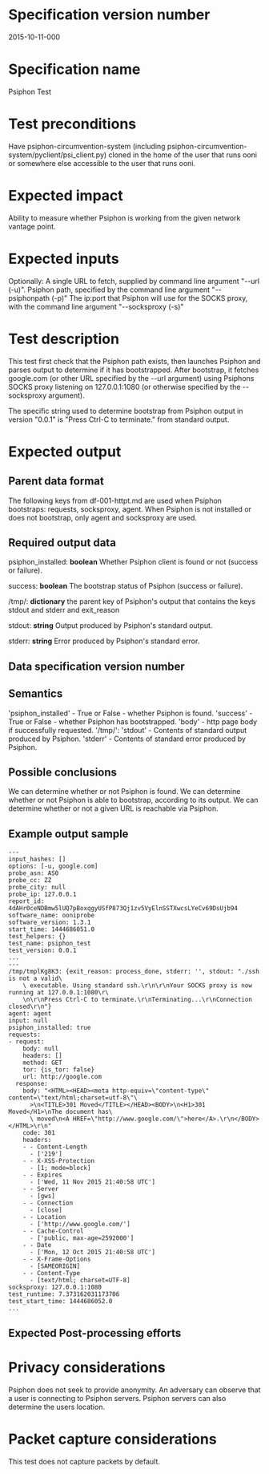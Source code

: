 # Specification version number

2015-10-11-000

# Specification name

Psiphon Test

# Test preconditions

Have psiphon-circumvention-system (including psiphon-circumvention-system/pyclient/psi_client.py) cloned in the home of the user that runs ooni or somewhere else accessible to the user that runs ooni.

# Expected impact

Ability to measure whether Psiphon is working from the given network vantage point.

# Expected inputs

Optionally:
A single URL to fetch, supplied by command line argument "--url (-u)".
Psiphon path, specified by the command line argument "--psiphonpath (-p)"
The ip:port that Psiphon will use for the SOCKS proxy, with the command line argument "--socksproxy (-s)"

# Test description

This test first check that the Psiphon path exists, then launches Psiphon and parses output to determine if it has bootstrapped. After bootstrap, it fetches google.com (or other URL specified by the --url argument) using Psiphons SOCKS proxy listening on 127.0.0.1:1080 (or otherwise specified by the --socksproxy argument).

The specific string used to determine bootstrap from Psiphon output in version
"0.0.1" is "Press Ctrl-C to terminate." from standard output.

# Expected output

## Parent data format

The following keys from df-001-httpt.md are used when Psiphon bootstraps: requests, socksproxy, agent.
When Psiphon is not installed or does not bootstrap, only agent and socksproxy are used.

## Required output data

psiphon_installed:
**boolean** Whether Psiphon client is found or not (success or failure).

success:
**boolean** The bootstrap status of Psiphon (success or failure).

/tmp/<temporary file>:
**dictionary** the parent key of Psiphon's output that contains the keys stdout and stderr and exit_reason

stdout:
**string** Output produced by Psiphon's standard output.

stderr:
**string** Error produced by Psiphon's standard error.

## Data specification version number

## Semantics

'psiphon_installed' - True or False - whether Psiphon is found.
'success' - True or False - whether Psiphon has bootstrapped.
'body' - http page body if successfully requested.
'/tmp/<temporary file>': 
  'stdout' - Contents of standard output produced by Psiphon.
  'stderr' - Contents of standard error produced by Psiphon.


## Possible conclusions

We can determine whether or not Psiphon is found.
We can determine whether or not Psiphon is able to bootstrap, according to its output.
We can determine whether or not a given URL is reachable via Psiphon.

## Example output sample
```
---
input_hashes: []
options: [-u, google.com]
probe_asn: AS0
probe_cc: ZZ
probe_city: null
probe_ip: 127.0.0.1
report_id: 4dAHr0ceNDBmw5lUQ7pBoxqgyUSfP873Qj1zv5VyElnSSTXwcsLYeCv69DsUjb94
software_name: ooniprobe
software_version: 1.3.1
start_time: 1444686051.0
test_helpers: {}
test_name: psiphon_test
test_version: 0.0.1
...
---
/tmp/tmplKg8K3: {exit_reason: process_done, stderr: '', stdout: "./ssh is not a valid\
    \ executable. Using standard ssh.\r\n\r\nYour SOCKS proxy is now running at 127.0.0.1:1080\r\
    \n\r\nPress Ctrl-C to terminate.\r\nTerminating...\r\nConnection closed\r\n"}
agent: agent
input: null
psiphon_installed: true
requests:
- request:
    body: null
    headers: []
    method: GET
    tor: {is_tor: false}
    url: http://google.com
  response:
    body: "<HTML><HEAD><meta http-equiv=\"content-type\" content=\"text/html;charset=utf-8\"\
      >\n<TITLE>301 Moved</TITLE></HEAD><BODY>\n<H1>301 Moved</H1>\nThe document has\
      \ moved\n<A HREF=\"http://www.google.com/\">here</A>.\r\n</BODY></HTML>\r\n"
    code: 301
    headers:
    - - Content-Length
      - ['219']
    - - X-XSS-Protection
      - [1; mode=block]
    - - Expires
      - ['Wed, 11 Nov 2015 21:40:58 UTC']
    - - Server
      - [gws]
    - - Connection
      - [close]
    - - Location
      - ['http://www.google.com/']
    - - Cache-Control
      - ['public, max-age=2592000']
    - - Date
      - ['Mon, 12 Oct 2015 21:40:58 UTC']
    - - X-Frame-Options
      - [SAMEORIGIN]
    - - Content-Type
      - [text/html; charset=UTF-8]
socksproxy: 127.0.0.1:1080
test_runtime: 7.373162031173706
test_start_time: 1444686052.0
...
```

## Expected Post-processing efforts

# Privacy considerations

Psiphon does not seek to provide anonymity. 
An adversary can observe that a user is connecting to Psiphon servers.
Psiphon servers can also determine the users location.

# Packet capture considerations

This test does not capture packets by default.
